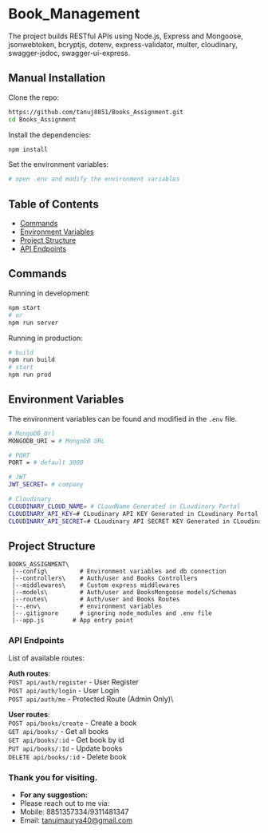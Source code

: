 # Book_Management 

The project builds RESTful APIs using Node.js, Express and Mongoose, jsonwebtoken, bcryptjs, dotenv, express-validator, multer, cloudinary, swagger-jsdoc, swagger-ui-express.

## Manual Installation

Clone the repo:

```bash
https://github.com/tanuj8851/Books_Assignment.git
cd Books_Assignment
```

Install the dependencies:

```bash
npm install
```

Set the environment variables:

```bash
# open .env and modify the environment variables
```



## Table of Contents

- [Commands](#commands)
- [Environment Variables](#environment-variables)
- [Project Structure](#project-structure)
- [API Endpoints](#api-endpoints)

## Commands

Running in development:

```bash
npm start
# or
npm run server
```

Running in production:

```bash
# build
npm run build
# start
npm run prod
```

## Environment Variables

The environment variables can be found and modified in the `.env` file.

```bash
# MongoDB Url
MONGODB_URI = # MongoDB URL

# PORT
PORT = # default 3000

# JWT
JWT_SECRET= # company

# Cloudinary
CLOUDINARY_CLOUD_NAME= # CLoudName Generated in CLoudinary Portal
CLOUDINARY_API_KEY=# CLoudinary API KEY Generated in CLoudinary Portal
CLOUDINARY_API_SECRET=# CLoudinary API SECRET KEY Generated in CLoudinary Portal
```

## Project Structure

```
BOOKS_ASSIGNMENT\ 
 |--config\         # Environment variables and db connection
 |--controllers\    # Auth/user and Books Controllers
 |--middlewares\    # Custom express middlewares
 |--models\         # Auth/user and BooksMongoose models/Schemas
 |--routes\         # Auth/user and Books Routes
 |--.env\           # environment variables
 |--.gitignore      # ignoring node_modules and .env file 
 |--app.js        # App entry point
```

### API Endpoints

List of available routes:

**Auth routes**:\
`POST api/auth/register` - User Register\
`POST api/auth/login` - User Login\
`POST api/auth/me` - Protected Route (Admin Only)\

**User routes**:\
`POST api/books/create` - Create a book\
`GET api/books/` - Get all books\
`GET api/books/:id` - Get book by id\
`PUT api/books/:Id` - Update books\
`DELETE api/books/:id` - Delete book 



### Thank you for visiting. 
- **For any suggestion:** 
- Please reach out to me via:
- Mobile: 8851357334/9311481347
- Email: tanujmaurya40@gmail.com
